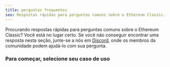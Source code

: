 ```yaml
---
title: perguntas frequentes
seo: Respostas rápidas para perguntas comuns sobre o Ethereum Classic.
---
```


Procurando respostas rápidas para perguntas comuns sobre o Ethereum Classic? Você está no lugar certo. Se você não conseguir encontrar uma resposta nesta seção, junte-se a nós em [Discord](https://ethereumclassic.org/discord), onde os membros da comunidade podem ajudá-lo com sua pergunta.

### Para começar, selecione seu caso de uso
